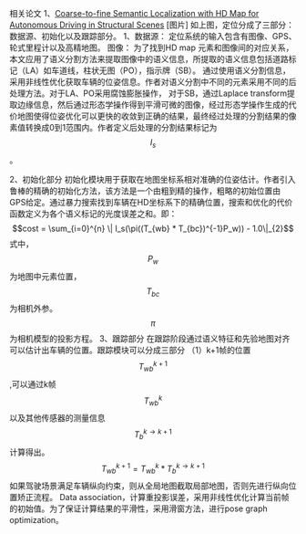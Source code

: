 相关论文
1、[Coarse-to-fine Semantic Localization with HD Map for Autonomous Driving in Structural Scenes](https://arxiv.org/pdf/2107.02557.pdf)
[图片]
如上图，定位分成了三部分：数据源、初始化以及跟踪部分。
1、数据源：
定位系统的输入包含有图像、GPS、轮式里程计以及高精地图。
图像：
为了找到HD map 元素和图像间的对应关系，本文应用了语义分割方法来提取图像中的语义信息，所提取的语义信息包括道路标记（LA）如车道线，柱状无图（PO），指示牌（SB）。
通过使用语义分割信息，采用非线性优化获取车辆的位姿信息。作者对语义分割中不同的元素采用不同的后处理方法。对于LA、PO采用腐蚀膨胀操作，
对于SB，通过Laplace transform提取边缘信息，然后通过形态学操作得到平滑可微的图像，经过形态学操作生成的代价地图使得位姿优化可以更快的收敛到正确的结果，最终经过处理的分割结果的像素值转换成0到1范围内。作者定义后处理的分割结果标记为$$I_s$$。

2、初始化部分
初始化模块用于获取在地图坐标系相对准确的位姿估计。作者引入鲁棒的精确的初始化方法，该方法是一个由粗到精的操作，粗略的初始位置由GPS给定。通过暴力搜索找到车辆在HD坐标系下的精确位置，搜索和优化的代价函数定义为各个语义标记的光度误差之和。即：
  $$cost = \sum_{i=0}^{n} \| I_s(\pi((T_{wb} * T_{bc})^{-1}P_w)) - 1.0\|_{2}$$
  式中，$$P_w$$为地图中元素位置，$$T_{bc}$$为相机外参。$$\pi$$为相机模型的投影方程。
3、跟踪部分
在跟踪阶段通过语义特征和先验地图对齐可以估计出车辆的位置。跟踪模块可以分成三部分
（1）k+1帧的位置$$T_{wb}^{k+1}$$,可以通过k帧$$T_{wb}^{k}$$以及其他传感器的测量信息$$T_{b}^{k{\rightarrow}k+1}$$计算得出。
$$T_{wb}^{k+1} = T_{wb}^{k} * T_b^{k{\rightarrow}k+1}$$
如果驾驶场景满足车辆纵向约束，则从全局地图截取局部地图，否则先进行纵向位置矫正流程。
Data association，计算重投影误差，采用非线性优化计算当前帧的初始值。为了保证计算结果的平滑性，采用滑窗方法，进行pose graph optimization。
